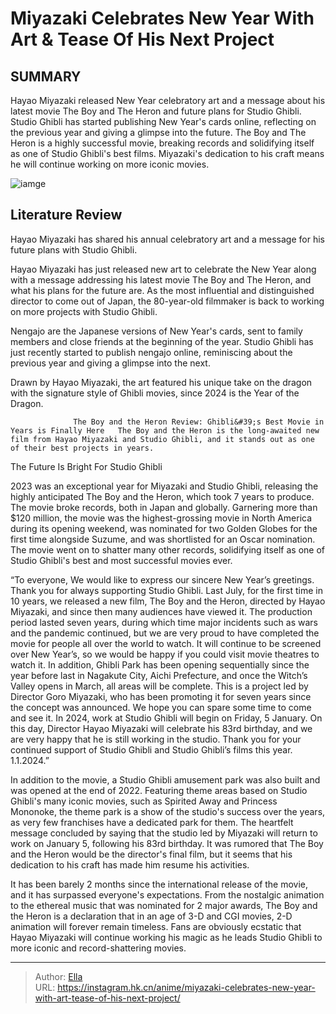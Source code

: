 # Miyazaki Celebrates New Year With Art &amp; Tease Of His Next Project


## SUMMARY 



  Hayao Miyazaki released New Year celebratory art and a message about his latest movie The Boy and The Heron and future plans for Studio Ghibli.   Studio Ghibli has started publishing New Year&#39;s cards online, reflecting on the previous year and giving a glimpse into the future.   The Boy and The Heron is a highly successful movie, breaking records and solidifying itself as one of Studio Ghibli&#39;s best films. Miyazaki&#39;s dedication to his craft means he will continue working on more iconic movies.  

![iamge](https://static1.srcdn.com/wordpress/wp-content/uploads/2024/01/hayao-miyazaki.jpg)

## Literature Review

Hayao Miyazaki has shared his annual celebratory art and a message for his future plans with Studio Ghibli.




Hayao Miyazaki has just released new art to celebrate the New Year along with a message addressing his latest movie The Boy and The Heron, and what his plans for the future are. As the most influential and distinguished director to come out of Japan, the 80-year-old filmmaker is back to working on more projects with Studio Ghibli.




Nengajo are the Japanese versions of New Year&#39;s cards, sent to family members and close friends at the beginning of the year. Studio Ghibli has just recently started to publish nengajo online, reminiscing about the previous year and giving a glimpse into the next.


 

Drawn by Hayao Miyazaki, the art featured his unique take on the dragon with the signature style of Ghibli movies, since 2024 is the Year of the Dragon.

                  The Boy and the Heron Review: Ghibli&#39;s Best Movie in Years is Finally Here   The Boy and the Heron is the long-awaited new film from Hayao Miyazaki and Studio Ghibli, and it stands out as one of their best projects in years.   


 The Future Is Bright For Studio Ghibli 
          




2023 was an exceptional year for Miyazaki and Studio Ghibli, releasing the highly anticipated The Boy and the Heron, which took 7 years to produce. The movie broke records, both in Japan and globally. Garnering more than $120 million, the movie was the highest-grossing movie in North America during its opening weekend, was nominated for two Golden Globes for the first time alongside Suzume, and was shortlisted for an Oscar nomination. The movie went on to shatter many other records, solidifying itself as one of Studio Ghibli&#39;s best and most successful movies ever.



“To everyone,
We would like to express our sincere New Year’s greetings.
Thank you for always supporting Studio Ghibli.
Last July, for the first time in 10 years, we released a new film, The Boy and the Heron, directed by Hayao Miyazaki, and since then many audiences have viewed it. The production period lasted seven years, during which time major incidents such as wars and the pandemic continued, but we are very proud to have completed the movie for people all over the world to watch. It will continue to be screened over New Year’s, so we would be happy if you could visit movie theatres to watch it.
In addition, Ghibli Park has been opening sequentially since the year before last in Nagakute City, Aichi Prefecture, and once the Witch’s Valley opens in March, all areas will be complete. This is a project led by Director Goro Miyazaki, who has been promoting it for seven years since the concept was announced. We hope you can spare some time to come and see it.
In 2024, work at Studio Ghibli will begin on Friday, 5 January. On this day, Director Hayao Miyazaki will celebrate his 83rd birthday, and we are very happy that he is still working in the studio.
Thank you for your continued support of Studio Ghibli and Studio Ghibli’s films this year.
1.1.2024.”






In addition to the movie, a Studio Ghibli amusement park was also built and was opened at the end of 2022. Featuring theme areas based on Studio Ghibli&#39;s many iconic movies, such as Spirited Away and Princess Mononoke, the theme park is a show of the studio&#39;s success over the years, as very few franchises have a dedicated park for them. The heartfelt message concluded by saying that the studio led by Miyazaki will return to work on January 5, following his 83rd birthday. It was rumored that The Boy and the Heron would be the director&#39;s final film, but it seems that his dedication to his craft has made him resume his activities.

It has been barely 2 months since the international release of the movie, and it has surpassed everyone&#39;s expectations. From the nostalgic animation to the ethereal music that was nominated for 2 major awards, The Boy and the Heron is a declaration that in an age of 3-D and CGI movies, 2-D animation will forever remain timeless. Fans are obviously ecstatic that Hayao Miyazaki will continue working his magic as he leads Studio Ghibli to more iconic and record-shattering movies.






---

> Author: [Ella](https://instagram.hk.cn/)  
> URL: https://instagram.hk.cn/anime/miyazaki-celebrates-new-year-with-art-tease-of-his-next-project/  

